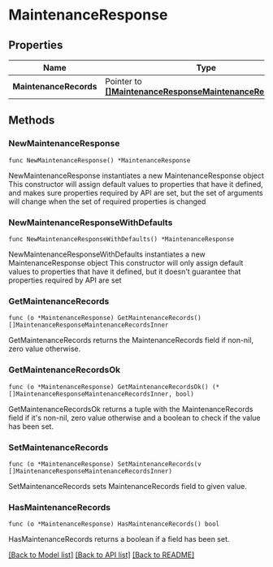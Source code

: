 # MaintenanceResponse

## Properties

Name | Type | Description | Notes
------------ | ------------- | ------------- | -------------
**MaintenanceRecords** | Pointer to [**[]MaintenanceResponseMaintenanceRecordsInner**](MaintenanceResponseMaintenanceRecordsInner.md) |  | [optional] 

## Methods

### NewMaintenanceResponse

`func NewMaintenanceResponse() *MaintenanceResponse`

NewMaintenanceResponse instantiates a new MaintenanceResponse object
This constructor will assign default values to properties that have it defined,
and makes sure properties required by API are set, but the set of arguments
will change when the set of required properties is changed

### NewMaintenanceResponseWithDefaults

`func NewMaintenanceResponseWithDefaults() *MaintenanceResponse`

NewMaintenanceResponseWithDefaults instantiates a new MaintenanceResponse object
This constructor will only assign default values to properties that have it defined,
but it doesn't guarantee that properties required by API are set

### GetMaintenanceRecords

`func (o *MaintenanceResponse) GetMaintenanceRecords() []MaintenanceResponseMaintenanceRecordsInner`

GetMaintenanceRecords returns the MaintenanceRecords field if non-nil, zero value otherwise.

### GetMaintenanceRecordsOk

`func (o *MaintenanceResponse) GetMaintenanceRecordsOk() (*[]MaintenanceResponseMaintenanceRecordsInner, bool)`

GetMaintenanceRecordsOk returns a tuple with the MaintenanceRecords field if it's non-nil, zero value otherwise
and a boolean to check if the value has been set.

### SetMaintenanceRecords

`func (o *MaintenanceResponse) SetMaintenanceRecords(v []MaintenanceResponseMaintenanceRecordsInner)`

SetMaintenanceRecords sets MaintenanceRecords field to given value.

### HasMaintenanceRecords

`func (o *MaintenanceResponse) HasMaintenanceRecords() bool`

HasMaintenanceRecords returns a boolean if a field has been set.


[[Back to Model list]](../README.md#documentation-for-models) [[Back to API list]](../README.md#documentation-for-api-endpoints) [[Back to README]](../README.md)


